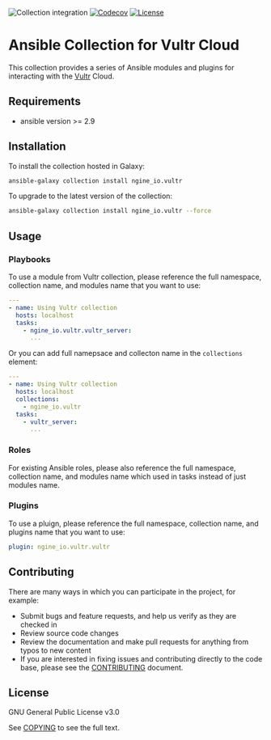 ![Collection integration](https://github.com/ngine-io/ansible-collection-vultr/workflows/Collection%20integration/badge.svg)
 [![Codecov](https://img.shields.io/codecov/c/github/ngine-io/ansible-collection-vultr)](https://codecov.io/gh/ngine-io/ansible-collection-vultr)
[![License](https://img.shields.io/badge/license-GPL%20v3.0-brightgreen.svg)](LICENSE)

# Ansible Collection for Vultr Cloud

This collection provides a series of Ansible modules and plugins for interacting with the [Vultr](https://www.vultr.com) Cloud.

## Requirements

- ansible version >= 2.9

## Installation

To install the collection hosted in Galaxy:

```bash
ansible-galaxy collection install ngine_io.vultr
```

To upgrade to the latest version of the collection:

```bash
ansible-galaxy collection install ngine_io.vultr --force
```

## Usage

### Playbooks

To use a module from Vultr collection, please reference the full namespace, collection name, and modules name that you want to use:

```yaml
---
- name: Using Vultr collection
  hosts: localhost
  tasks:
    - ngine_io.vultr.vultr_server:
      ...
```

Or you can add full namepsace and collecton name in the `collections` element:

```yaml
---
- name: Using Vultr collection
  hosts: localhost
  collections:
    - ngine_io.vultr
  tasks:
    - vultr_server:
      ...
```

### Roles

For existing Ansible roles, please also reference the full namespace, collection name, and modules name which used in tasks instead of just modules name.

### Plugins

To use a pluign, please reference the full namespace, collection name, and plugins name that you want to use:

```yaml
plugin: ngine_io.vultr.vultr
```

## Contributing

There are many ways in which you can participate in the project, for example:

- Submit bugs and feature requests, and help us verify as they are checked in
- Review source code changes
- Review the documentation and make pull requests for anything from typos to new content
- If you are interested in fixing issues and contributing directly to the code base, please see the [CONTRIBUTING](CONTRIBUTING.md) document.

## License

GNU General Public License v3.0

See [COPYING](COPYING) to see the full text.
